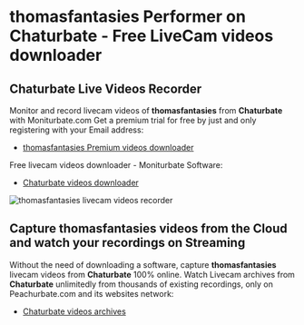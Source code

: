 # thomasfantasies Performer on Chaturbate - Free LiveCam videos downloader

## Chaturbate Live Videos Recorder

Monitor and record livecam videos of **thomasfantasies** from **Chaturbate** with Moniturbate.com
Get a premium trial for free by just and only registering with your Email address:
* [thomasfantasies Premium videos downloader](https://moniturbate.com/request-demo-licence-key.html)

Free livecam videos downloader - Moniturbate Software:
* [Chaturbate videos downloader](https://moniturbate.com/moniturbate-download-software.html)

![thomasfantasies livecam videos recorder](https://peachurnet.com/templates/moniturbate-software.png)


## Capture thomasfantasies videos from the Cloud and watch your recordings on Streaming

Without the need of downloading a software, capture **thomasfantasies** livecam videos from **Chaturbate** 100% online.
Watch Livecam archives from **Chaturbate** unlimitedly from thousands of existing recordings, only on Peachurbate.com and its websites network:
* [Chaturbate videos archives](https://peachurnet.com/)